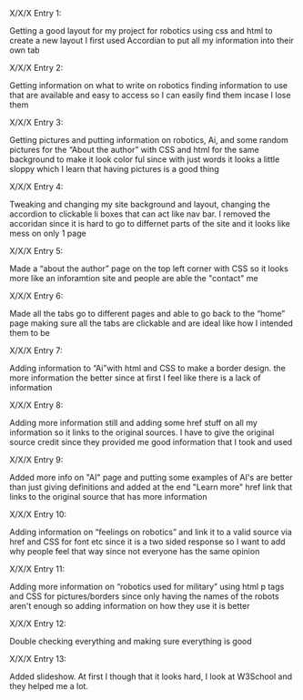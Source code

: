 X/X/X Entry 1: 

Getting a good layout for my project for robotics using css and html to create a new layout I first used Accordian to put all my information into their own tab


X/X/X Entry 2: 

Getting information on what to write on robotics finding information to use that are available and easy to access so I can easily find them incase I lose them


X/X/X Entry 3: 

Getting pictures and putting information on robotics, Ai, and some random pictures for the “About the author” with CSS and html for the same background to make it look color ful since with just words it looks a little sloppy which I learn that having pictures is a good thing


X/X/X Entry 4: 

Tweaking and changing my site background and layout, changing the accordion to clickable li boxes that can act like nav bar. I removed the accoridan since it is hard to go to differnet parts of the site and it looks like mess on only 1 page


X/X/X Entry 5: 

Made a “about the author” page on the top left corner with CSS so it looks more like an inforamtion site and people are able the "contact" me


X/X/X Entry 6: 

Made all the tabs go to different pages and able to go back to the “home” page making sure all the tabs are clickable and are ideal like how I intended them to be 

X/X/X Entry 7: 

Adding information to “Ai”with html and CSS to make a border design. the more information the better since at first I feel like there is a lack of information 


X/X/X Entry 8: 

Adding more information still and adding some href stuff on all my information so it links to the original sources. I have to give the original source credit since they provided me good information that I took and used 


X/X/X Entry 9: 

Added more info on "AI" page and putting some examples of AI's are better than just giving definitions and added at the end "Learn more" href link that links to the original source that has more information 


X/X/X Entry 10: 

Adding information on “feelings on robotics” and link it to a valid source via href and CSS for font etc since it is a two sided response so I want to add why people feel that way since not everyone has the same opinion 


X/X/X Entry 11: 

Adding more information on “robotics used for military” using html p tags and CSS for pictures/borders since only having the names of the robots aren't enough so adding information on how they use it is better


X/X/X Entry 12: 

Double checking everything and making sure everything is good 

X/X/X Entry 13:

Added slideshow. At first I though that it looks hard, I look at W3School and they helped me a lot.
